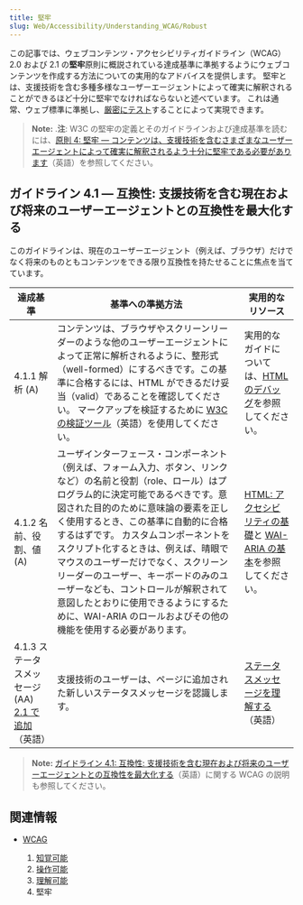 ```yaml
---
title: 堅牢
slug: Web/Accessibility/Understanding_WCAG/Robust
---
```

この記事では、ウェブコンテンツ・アクセシビリティガイドライン（WCAG）2.0 および 2.1 の**堅牢**原則に概説されている達成基準に準拠するようにウェブコンテンツを作成する方法についての実用的なアドバイスを提供します。 堅牢とは、支援技術を含む多種多様なユーザーエージェントによって確実に解釈されることができるほど十分に堅牢でなければならないと述べています。 これは通常、ウェブ標準に準拠し、[厳密にテスト](/ja/docs/Learn/Tools_and_testing/Cross_browser_testing)することによって実現できます。

> **Note:** .**注**: W3C の堅牢の定義とそのガイドラインおよび達成基準を読むには、[原則 4: 堅牢 — コンテンツは、支援技術を含むさまざまなユーザーエージェントによって確実に解釈されるよう十分に堅牢である必要があります](https://www.w3.org/TR/WCAG21/#robust)（英語）を参照してください。

## ガイドライン 4.1 — 互換性: 支援技術を含む現在および将来のユーザーエージェントとの互換性を最大化する

このガイドラインは、現在のユーザーエージェント（例えば、ブラウザ）だけでなく将来のものともコンテンツをできる限り互換性を持たせることに焦点を当てています。

| 達成基準                                                                                                     | 基準への準拠方法                                                                                                                                                                                                                                                                                                                                                                                                                                                                                                                             | 実用的なリソース                                                                                                                                        |
| ------------------------------------------------------------------------------------------------------------ | -------------------------------------------------------------------------------------------------------------------------------------------------------------------------------------------------------------------------------------------------------------------------------------------------------------------------------------------------------------------------------------------------------------------------------------------------------------------------------------------------------------------------------------------- | ------------------------------------------------------------------------------------------------------------------------------------------------------- |
| 4.1.1 解析 (A)                                                                                               | コンテンツは、ブラウザやスクリーンリーダーのような他のユーザーエージェントによって正常に解析されるように、整形式（well-formed）にするべきです。この基準に合格するには、HTML ができるだけ妥当（valid）であることを確認してください。 マークアップを検証するために [W3C の検証ツール](https://validator.w3.org/)（英語）を使用してください。                                                                                                                                                                                                   | 実用的なガイドについては、[HTML のデバッグ](/ja/docs/Learn/HTML/Introduction_to_HTML/Debugging_HTML)を参照してください。                                |
| 4.1.2 名前、役割、値 (A)                                                                                     | ユーザインターフェース・コンポーネント（例えば、フォーム入力、ボタン、リンクなど）の名前と役割（role、ロール）はプログラム的に決定可能であるべきです。意図された目的のために意味論の要素を正しく使用するとき、この基準に自動的に合格するはずです。 カスタムコンポーネントをスクリプト化するときは、例えば、晴眼でマウスのユーザーだけでなく、スクリーンリーダーのユーザー、キーボードのみのユーザーなども、コントロールが解釈されて意図したとおりに使用できるようにするために、WAI-ARIA のロールおよびその他の機能を使用する必要があります。 | [HTML: アクセシビリティの基礎](/ja/docs/Learn/Accessibility/HTML)と [WAI-ARIA の基本](/ja/docs/Learn/Accessibility/WAI-ARIA_basics)を参照してください。 |
| 4.1.3 ステータスメッセージ (AA) [2.1 で追加](https://www.w3.org/TR/WCAG21/#new-features-in-wcag-2-1)（英語） | 支援技術のユーザーは、ページに追加された新しいステータスメッセージを認識します。                                                                                                                                                                                                                                                                                                                                                                                                                                                             | [ステータスメッセージを理解する](https://www.w3.org/WAI/WCAG21/Understanding/status-messages.html)（英語）                                              |

> **Note:** [ガイドライン 4.1: 互換性: 支援技術を含む現在および将来のユーザーエージェントとの互換性を最大化する](https://www.w3.org/TR/WCAG21/#compatible)（英語）に関する WCAG の説明も参照してください。

## 関連情報

- [WCAG](/ja/docs/Web/Accessibility/Understanding_WCAG)

  1. [知覚可能](/ja/docs/Web/Accessibility/Understanding_WCAG/Perceivable)
  2. [操作可能](/ja/docs/Web/Accessibility/Understanding_WCAG/Operable)
  3. [理解可能](/ja/docs/Web/Accessibility/Understanding_WCAG/Understandable)
  4. 堅牢
